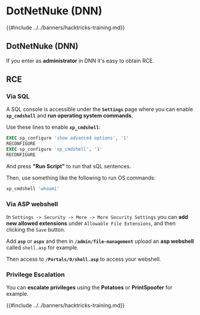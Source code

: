 # DotNetNuke (DNN)

{{#include ../../banners/hacktricks-training.md}}

## DotNetNuke (DNN)

If you enter as **administrator** in DNN it's easy to obtain RCE.

## RCE

### Via SQL

A SQL console is accessible under the **`Settings`** page where you can enable **`xp_cmdshell`** and **run operating system commands**.

Use these lines to enable **`xp_cmdshell`**:

```sql
EXEC sp_configure 'show advanced options', '1'
RECONFIGURE
EXEC sp_configure 'xp_cmdshell', '1'
RECONFIGURE
```

And press **"Run Script"** to run that sQL sentences.

Then, use something like the following to run OS commands:

```sql
xp_cmdshell 'whoami'
```

### Via ASP webshell

In `Settings -> Security -> More -> More Security Settings` you can **add new allowed extensions** under `Allowable File Extensions`, and then clicking the `Save` button.

Add **`asp`** or **`aspx`** and then in **`/admin/file-management`** upload an **asp webshell** called `shell.asp` for example.

Then access to **`/Portals/0/shell.asp`** to access your webshell.

### Privilege Escalation

You can **escalate privileges** using the **Potatoes** or **PrintSpoofer** for example.&#x20;

{{#include ../../banners/hacktricks-training.md}}


